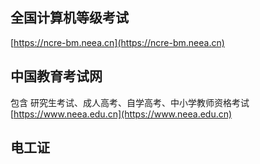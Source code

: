 ## 全国计算机等级考试
[https://ncre-bm.neea.cn](https://ncre-bm.neea.cn)

## 中国教育考试网  
包含 研究生考试、成人高考、自学高考、中小学教师资格考试   
[https://www.neea.edu.cn](https://www.neea.edu.cn)

## 电工证


